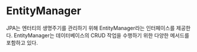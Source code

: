 # EntityManager
JPA는 엔터티의 생명주기를 관리하기 위해 EntityManager라는 인터페이스를 제공한다.
EntityManager는 데이터베이스의 CRUD 작업을 수행하기 위한 다양한 메서드를 포함하고 있다.
